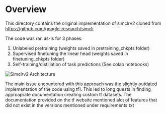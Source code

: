 # Overview
This directory contains the original implementation of simclrv2 cloned from https://github.com/google-research/simclr

The code was ran as-is for 3 phases:
1. Unlabeled pretraining (weights saved in pretraining_chkpts folder)
2. Supervised finetuning the linear head (weights saved in finetuning_chkpts folder)
3. Self-training/distillation of task predictions (See colab notebooks)

![Simclrv2 Architecture](https://miro.medium.com/max/1770/1*Co4X6v8d2i0w0e7VMhLYOQ.jpeg)

The main issue encountered with this approach was the slightly outdated implementation of the code using tf1.
This led to long quests in finding approaprate documentation creating custom tf datasets. The documentation
provided on the tf website mentioned alot of features that did not exist in the versions mentioned under
requirements.txt


